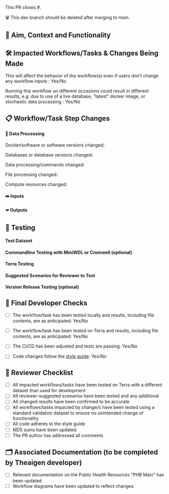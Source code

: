 <!--
Thank you for contributing to Theiagen's Public Health Bioinformatics repository! 

Please ensure your contributions are formatted in line with or style guide found here: https://github.com/theiagen/public_health_bioinformatics#contributing-to-the-phb-workflows and follow the instructions with <>  to complete this PR.

As you create the PR, please provide all information required to validate the workflow.
-->

This PR closes #<Issue number>.

🗑️ This dev branch should <NOT> be deleted after merging to main.

## :brain: Aim, Context and Functionality
<!--Please describe the aim of this PR, why the changes were made, and how the workflow should now function -->

## :hammer_and_wrench:  Impacted Workflows/Tasks & Changes Being Made
This will affect the behavior of the workflow(s) even if users don’t change any workflow inputs <!--  Delete as appropriate -->: Yes/No

Running this workflow on different occasions could result in different results, e.g. due to use of a live database, "latest" docker image, or stochastic data processing <!--  Delete as appropriate -->: Yes/No <!-- If yes, please describe -->
<!--
-Please use bullet points or headings to describe what is being added or modified to each impacted workflow or task, and the reasoning for those choices. 
-Consider inserting before and after tables or pictures to demonstrate the consequences of the changes on files etc.
-->

## :clipboard: Workflow/Task Step Changes

#### 🔄 Data Processing 
<!-- How are data processed differently through the steps of the task/workflow? 
Please describe in the sections below. 
If nothing has changed, please explicitly say so.-->

Docker/software or software versions changed: 

Databases or database versions changed:

Data processing/commands changed:

File processing changed:

Compute resources changed:

#### ➡️ Inputs 
<!--Which inputs of the workflow/task have been added/removed/modified? 
How have these been modified, e.g input name, type, default parameters, acceptable input ranges etc? 
If nothing has changed, please explicitly say so.-->

#### ⬅️ Outputs 
<!--Which outputs of the workflow/task have been added/removed/modified? 
How have these been modified, e.g. output variable name, output content, output type, file changes? 
If nothing has changed, please explicitly say so.-->

## :test_tube: Testing 
#### Test Dataset
<!--Briefly describe what samples were used for testing, e.g. what organism/s, pathogen diversity, etc. -->

#### Commandline Testing with MiniWDL or Cromwell (optional)
<!--
Please show, with screenshots if possible, that your changes pass the local execution of the workflow.
If the whole test dataset was not used, please specify which samples were tested and verify the results were as anticipated. 
If local testing was not undertaken/possible, please explicitly state this.-->

#### Terra Testing
<!--Please show, with screenshots if possible and/or a URL to the job execution, that your changes pass the execution of the workflow on Terra and that all results were as anticipated (including outputs you didn't expect to change!)-->

#### Suggested Scenarios for Reviewer to Test
<!--Please list any potential scenarios that the reviewer should test, including edge cases or data types-->

#### Version Release Testing (optional)
<!-- 
-Will changes require functional or validation testing (checking outputs etc) during the release?
-Do new samples need to be added to validation datasets? If so, upload these to the appropriate validation workspace Google bucket (). Please describe the new samples here and why these have been chosen.
-Are there any output files that should be checked after running the version release testing?
-->

## :microscope: Final Developer Checks
<!--Please mark boxes [X] -->
- [ ] The workflow/task has been tested locally and results, including file contents, are as anticipated: Yes/No
- [ ] The workflow/task has been tested on Terra and results, including file contents, are as anticipated: Yes/No
- [ ] The CI/CD has been adjusted and tests are passing: Yes/No
- [ ] Code changes follow the [style guide](https://theiagen.notion.site/Style-Guide-WDL-Workflow-Development-bb456f34322d4f4db699d4029050481c): Yes/No


## 🎯 Reviewer Checklist 
<!--  Indicate NA when not applicable  -->
- [ ] All impacted workflows/tasks have been tested on Terra with a different dataset than used for development
- [ ] All reviewer-suggested scenarios have been tested and any additional
- [ ] All changed results have been confirmed to be accurate
- [ ] All workflows/tasks impacted by change/s have been tested using a standard validation dataset to ensure no unintended change of functionality
- [ ] All code adheres to the style guide
- [ ] MD5 sums have been updated
- [ ] The PR author has addressed all comments

## 🗂️ Associated Documentation (to be completed by Theaigen developer)
<!--  Indicate NA when not applicable -->
- [ ] Relevant documentation on the Public Health Resources "PHB Main" has been updated
- [ ] Workflow diagrams have been updated to reflect changes
